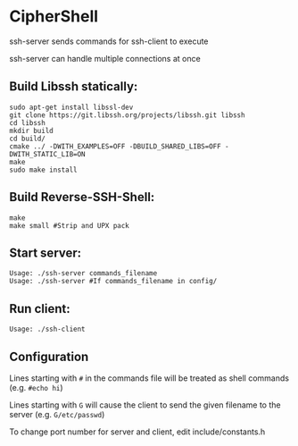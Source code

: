 # CipherShell
ssh-server sends commands for ssh-client to execute

ssh-server can handle multiple connections at once

## Build Libssh statically:
  ```
  sudo apt-get install libssl-dev
  git clone https://git.libssh.org/projects/libssh.git libssh
  cd libssh
  mkdir build
  cd build/
  cmake ../ -DWITH_EXAMPLES=OFF -DBUILD_SHARED_LIBS=OFF -DWITH_STATIC_LIB=ON
  make
  sudo make install
  ```

## Build Reverse-SSH-Shell:
  ```
  make
  make small #Strip and UPX pack 
  ```

## Start server:
  ```
  Usage: ./ssh-server commands_filename
  Usage: ./ssh-server #If commands_filename in config/
  ```

## Run client:
  ```
  Usage: ./ssh-client
  ```
  
## Configuration
  Lines starting with `#` in the commands file will be treated as shell commands (e.g. `#echo hi`)

  Lines starting with `G` will cause the client to send the given filename to the server (e.g. `G/etc/passwd`)

  To change port number for server and client, edit include/constants.h
